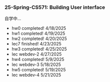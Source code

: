 ### 25-Spring-CS571: Building User interface
自学中...
- hw0 completed! 4/18/2025 
- hw1 completed! 4/19/2025
- hw2 completed! 4/20/2025
- lec7 finished! 4/23/2025
- hw3 completed! 4/25/2025
- lec webdev-2 4/27/2025
- hw4 completed! 5/9/2025
- lec webdev-3 5/18/2025
- hw5 completed! 5/19/2025
- lec webdev-4 5/21/2025